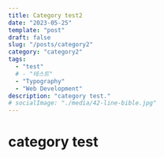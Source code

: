 ```yaml
---
title: Category test2
date: "2023-05-25"
template: "post"
draft: false
slug: "/posts/category2"
category: "category2"
tags:
  - "test"
  # - "테스트"
  - "Typography"
  - "Web Development"
description: "category test."
# socialImage: "./media/42-line-bible.jpg"
---
```


# category test